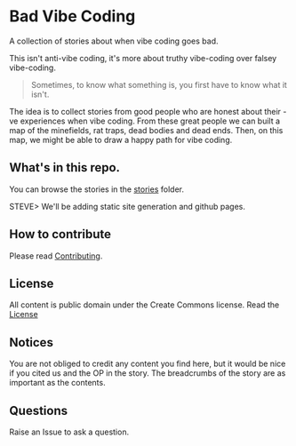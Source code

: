 # Bad Vibe Coding
A collection of stories about when vibe coding goes bad.

This isn't anti-vibe coding, it's more about truthy vibe-coding over falsey vibe-coding.

> Sometimes, to know what something is, you first have to know what it isn't.

The idea is to collect stories from good people who are honest about their -ve experiences when vibe coding. From these great people we can built a map of the minefields, rat traps, dead bodies and dead ends. Then, on this map, we might be able to draw a happy path for vibe coding.

## What's in this repo.

You can browse the stories in the [stories](/stories) folder.

STEVE> We'll be adding static site generation and github pages.

## How to contribute

Please read [Contributing](/CONTRIBUTING.md).

## License

All content is public domain under the Create Commons license. Read the [License](/LICENSE)

## Notices

You are not obliged to credit any content you find here, but it would be nice if you cited us and the OP in the story. The breadcrumbs of the story are as important as the contents.

## Questions

Raise an Issue to ask a question.
